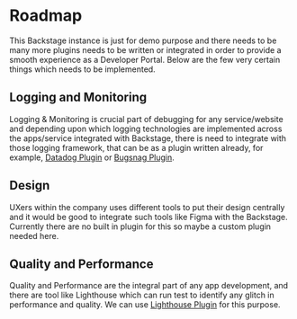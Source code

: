 # Roadmap

This Backstage instance is just for demo purpose and there needs to be many more plugins needs to be written or integrated in order to provide a smooth experience as a Developer Portal.
Below are the few very certain things which needs to be implemented.

## Logging and Monitoring

Logging & Monitoring is crucial part of debugging for any service/website and depending upon which logging technologies are implemented across the apps/service integrated with Backstage, there is need to integrate with those logging framework, that can be as a plugin written already, for example, [Datadog Plugin](https://roadie.io/backstage/plugins/datadog/?utm_source=backstage.io&utm_medium=marketplace&utm_campaign=datadog) or [Bugsnag Plugin](https://roadie.io/backstage/plugins/bugsnag/?utm_source=backstage.io&utm_medium=marketplace&utm_campaign=bugsnag).

## Design

UXers within the company uses different tools to put their design centrally and it would be good to integrate such tools like Figma with the Backstage. Currently there are no built in plugin for this so maybe a custom plugin needed here.

## Quality and Performance

Quality and Performance are the integral part of any app development, and there are tool like Lighthouse which can run test to identify any glitch in performance and quality. We can use [Lighthouse Plugin](https://github.com/backstage/backstage/tree/master/plugins/lighthouse) for this purpose.
